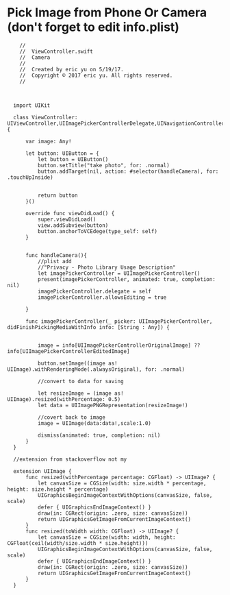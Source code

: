 #  Pick Image from Phone Or Camera (don't forget to edit info.plist)

        //
        //  ViewController.swift
        //  Camera
        //
        //  Created by eric yu on 5/19/17.
        //  Copyright © 2017 eric yu. All rights reserved.
        //



      import UIKit

      class ViewController: UIViewController,UIImagePickerControllerDelegate,UINavigationControllerDelegate {

          var image: Any!

          let button: UIButton = {
              let button = UIButton()
              button.setTitle("take photo", for: .normal)
              button.addTarget(nil, action: #selector(handleCamera), for: .touchUpInside)


              return button
          }()

          override func viewDidLoad() {
              super.viewDidLoad()
              view.addSubview(button)
              button.anchorToVCEdege(type_self: self)
          }


          func handleCamera(){
              //plist add 
              //"Privacy - Photo Library Usage Description"
              let imagePickerController = UIImagePickerController()
              present(imagePickerController, animated: true, completion: nil)
              imagePickerController.delegate = self
              imagePickerController.allowsEditing = true

          }

          func imagePickerController(_ picker: UIImagePickerController, didFinishPickingMediaWithInfo info: [String : Any]) {


              image = info[UIImagePickerControllerOriginalImage] ??  info[UIImagePickerControllerEditedImage]

              button.setImage((image as! UIImage).withRenderingMode(.alwaysOriginal), for: .normal)

              //convert to data for saving

              let resizeImage = (image as! UIImage).resized(withPercentage: 0.5)
              let data = UIImagePNGRepresentation(resizeImage!)

              //covert back to image
              image = UIImage(data:data!,scale:1.0)

              dismiss(animated: true, completion: nil)
          }
      }

      //extension from stackoverflow not my 

      extension UIImage {
          func resized(withPercentage percentage: CGFloat) -> UIImage? {
              let canvasSize = CGSize(width: size.width * percentage, height: size.height * percentage)
              UIGraphicsBeginImageContextWithOptions(canvasSize, false, scale)
              defer { UIGraphicsEndImageContext() }
              draw(in: CGRect(origin: .zero, size: canvasSize))
              return UIGraphicsGetImageFromCurrentImageContext()
          }
          func resized(toWidth width: CGFloat) -> UIImage? {
              let canvasSize = CGSize(width: width, height: CGFloat(ceil(width/size.width * size.height)))
              UIGraphicsBeginImageContextWithOptions(canvasSize, false, scale)
              defer { UIGraphicsEndImageContext() }
              draw(in: CGRect(origin: .zero, size: canvasSize))
              return UIGraphicsGetImageFromCurrentImageContext()
          }
      }
